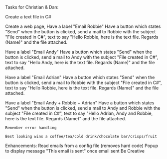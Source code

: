 Tasks for Christian & Dan:

Create a text file in C#

Create a web page,
Have a label "Email Robbie" 
Have a button which states "Send"
	when the button is clicked, send a mail to Robbie with the subject "File created in C#", text to say "Hello Robbie, here is the text file. Regards (Name)" and the file attached.

Have a label "Email Andy"
Have a button which states "Send"
	when the button is clicked, send a mail to Andy with the subject "File created in C#", text to say "Hello Andy, here is the text file. Regards (Name)" and the file attached.

Have a label "Email Adrian"
Have a button which states "Send"
	when the button is clicked, send a mail to Robbie with the subject "File created in C#", text to say "Hello Robbie, here is the text file. Regards (Name)" and the file attached.


Have a label "Email Andy + Robbie + Adrian"
Have a button which states "Send"
	when the button is clicked, send a mail to Andy and Robbie with the subject "File created in C#", text to say "Hello Adrian, Andy and Robbie, here is the text file. Regards (Name)" and the file attached.

	Remember error handling

	Best looking wins a coffee/tea/cold drink/chocolate bar/crisps/fruit
	

Enhancements: 
	Read emails from a config file (removes hard code)
	Popup to display message "This email is sent" once email sent
	Be Creative 
